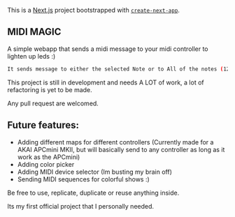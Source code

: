 This is a [Next.js](https://nextjs.org/) project bootstrapped with [`create-next-app`](https://github.com/vercel/next.js/tree/canary/packages/create-next-app).

## MIDI MAGIC

A simple webapp that sends a midi message to your midi controller to lighten up leds :)

```bash
It sends message to either the selected Note or to All of the notes (128)
```
This project is still in development and needs A LOT of work, a lot of refactoring is yet to be made.

Any pull request are welcomed.

## Future features:
- Adding different maps for different controllers (Currently made for a AKAI APCmini MKII, but will basically send to any controller as long as it work as the APCmini)
- Adding color picker
- Adding MIDI device selector (Im busting my brain off)
- Sending MIDI sequences for colorful shows :)

Be free to use, replicate, duplicate or reuse anything inside.

Its my first official project that I personally needed.